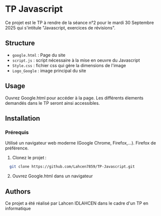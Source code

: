 
# TP Javascript

Ce projet est le TP à rendre de la séance n°2 pour le mardi 30 Septembre 2025 qui s'intitule "Javascript, exercices de révisions".
## Structure

- `google.html` : Page du site
- `script.js` : script nécessaire à la mise en oeuvre du Javascript
- `Style.css` : fichier css qui gère la dimensions de l'image
- `Logo_Google` : image principal du site
## Usage

Ouvrez Google.html pour accéder à la page. Les différents élements demandés dans le TP seront ainsi accessibles.




## Installation

### Prérequis
Utilisé un navigateur web moderne (Google Chrome, Firefox,...). Firefox de préférence.

1. Clonez le projet : 
```bash
  git clone https://github.com/Lahcen7859/TP-Javascript.git
```
2. Ouvrez Google.html dans un navigateur
    
## Authors

Ce projet a été réalisé par Lahcen IDLAHCEN dans le cadre d'un TP en informatique

